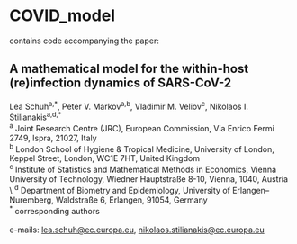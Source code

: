 # COVID_model
contains code accompanying the paper: 
## A mathematical model for the within-host (re)infection dynamics of SARS-CoV-2
Lea Schuh<sup>a,\*</sup>, Peter V. Markov<sup>a,b</sup>, Vladimir M. Veliov<sup>c</sup>, Nikolaos I. Stilianakis<sup>a,d,\*</sup> \
<sup>a</sup> Joint Research Centre (JRC), European Commission, Via Enrico Fermi 2749, Ispra, 21027, Italy \
<sup>b</sup> London School of Hygiene & Tropical Medicine, University of London, Keppel Street, London, WC1E 7HT, United Kingdom \
<sup>c</sup> Institute of Statistics and Mathematical Methods in Economics, Vienna University of Technology, Wiedner Hauptstraße 8-10, Vienna, 1040, Austria \ 
<sup>d</sup> Department of Biometry and Epidemiology, University of Erlangen–Nuremberg, Waldstraße 6, Erlangen, 91054, Germany \
<sup>\*</sup> corresponding authors \
\
e-mails: lea.schuh@ec.europa.eu, nikolaos.stilianakis@ec.europa.eu

